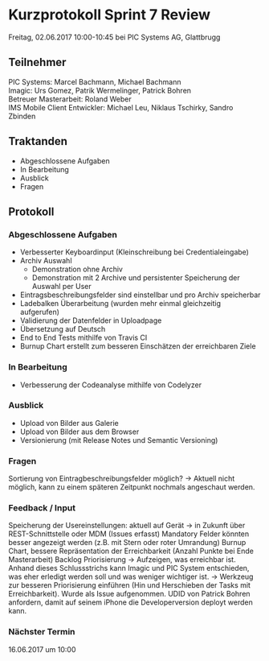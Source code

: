 # Kurzprotokoll Sprint 7 Review

Freitag, 02.06.2017 10:00-10:45 bei PIC Systems AG, Glattbrugg

## Teilnehmer

PIC Systems: Marcel Bachmann, Michael Bachmann  
Imagic: Urs Gomez, Patrik Wermelinger, Patrick Bohren  
Betreuer Masterarbeit: Roland Weber  
IMS Mobile Client Entwickler: Michael Leu, Niklaus Tschirky, Sandro Zbinden

## Traktanden
- Abgeschlossene Aufgaben
- In Bearbeitung
- Ausblick
- Fragen

## Protokoll

### Abgeschlossene Aufgaben
- Verbesserter Keyboardinput (Kleinschreibung bei Credentialeingabe)
- Archiv Auswahl 
	- Demonstration ohne Archiv
	- Demonstration mit 2 Archive und persistenter Speicherung der Auswahl per User
- Eintragsbeschreibungsfelder sind einstellbar und pro Archiv speicherbar
- Ladebalken Überarbeitung (wurden mehr einmal gleichzeitig aufgerufen)
- Validierung der Datenfelder in Uploadpage
- Übersetzung auf Deutsch
- End to End Tests mithilfe von Travis CI
- Burnup Chart erstellt zum besseren Einschätzen der erreichbaren Ziele

### In Bearbeitung
- Verbesserung der Codeanalyse mithilfe von Codelyzer

### Ausblick
- Upload von Bilder aus Galerie
- Upload von Bilder aus dem Browser
- Versionierung (mit Release Notes und Semantic Versioning)

### Fragen
Sortierung von Eintragbeschreibungsfelder möglich? → Aktuell nicht möglich, kann zu einem späteren Zeitpunkt nochmals angeschaut werden.

### Feedback / Input
Speicherung der Usereinstellungen: aktuell auf Gerät → in Zukunft über REST-Schnittstelle oder MDM (Issues erfasst)
Mandatory Felder könnten besser angezeigt werden (z.B. mit Stern oder roter Umrandung)
Burnup Chart, bessere Repräsentation der Erreichbarkeit (Anzahl Punkte bei Ende Masterarbeit)
Backlog Priorisierung → Aufzeigen, was erreichbar ist. Anhand dieses Schlussstrichs kann Imagic und PIC System entschieden, was eher erledigt werden soll und was weniger wichtiger ist. → Werkzeug zur besseren Priorisierung einführen (Hin und Herschieben der Tasks mit Erreichbarkeit). Wurde als Issue aufgenommen.
UDID von Patrick Bohren anfordern, damit auf seinem iPhone die Developerversion deployt werden kann.
### Nächster Termin
16.06.2017 um 10:00
